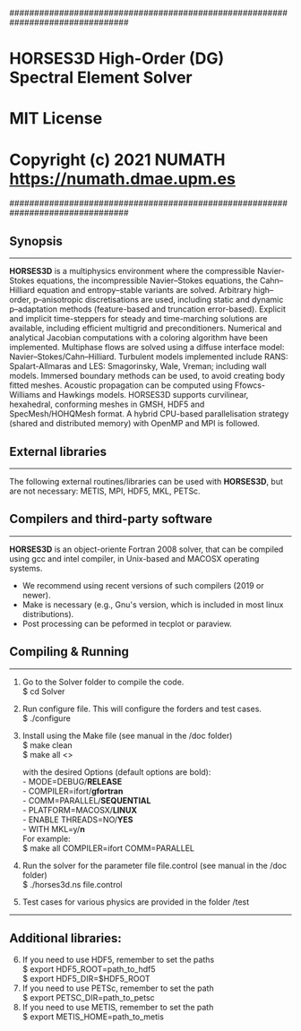 ################################################################################                   
#            HORSES3D High-Order (DG) Spectral Element Solver                  #
#                                                                              #
#                             MIT License                                      #
#         Copyright (c) 2021 NUMATH https://numath.dmae.upm.es                 #
################################################################################

## Synopsis
-----------
**HORSES3D** is a multiphysics environment where the compressible Navier-Stokes equations, the incompressible Navier–Stokes equations, the Cahn–Hilliard equation and entropy–stable variants are solved. Arbitrary high–order, p–anisotropic discretisations are used, including static and dynamic p–adaptation methods (feature-based and truncation error-based). Explicit and implicit time-steppers for steady and time-marching solutions are available, including efficient multigrid and preconditioners. Numerical and analytical Jacobian computations with a coloring algorithm have been implemented. Multiphase flows are solved using a diffuse interface model: Navier–Stokes/Cahn–Hilliard. Turbulent models implemented include RANS: Spalart-Allmaras and LES: Smagorinsky, Wale, Vreman; including wall models. Immersed boundary methods can be used, to avoid creating body fitted meshes. Acoustic propagation can be computed using Ffowcs-Williams and Hawkings models.
HORSES3D supports curvilinear, hexahedral, conforming meshes in GMSH, HDF5 and SpecMesh/HOHQMesh format. A hybrid CPU-based parallelisation strategy (shared and distributed memory) with OpenMP and MPI is followed.  


## External libraries
-----------
The following external routines/libraries can be used with **HORSES3D**, but are not necessary: METIS, MPI, HDF5, MKL, PETSc.  


## Compilers and third-party software
-----------
**HORSES3D** is an object-oriente Fortran 2008 solver, that can be compiled using gcc and intel compiler, in Unix-based and MACOSX operating systems. 
- We recommend using recent versions of such compilers (2019 or newer).
- Make is necessary (e.g., Gnu's version, which is included in most linux distributions).
- Post processing can be peformed in tecplot or paraview.  


## Compiling & Running 
-----------
1. Go to the Solver folder to compile the code.  
        $ cd Solver  
2. Run configure file. This will configure the forders and test cases.  
        $ ./configure  
3. Install using the Make file (see manual in the /doc folder)  
        $ make clean  
        $ make all <<Options>>  

	with the desired Options (default options are bold):  
         - MODE=DEBUG/**RELEASE**  
         - COMPILER=ifort/**gfortran**  
         - COMM=PARALLEL/**SEQUENTIAL**  
         - PLATFORM=MACOSX/**LINUX**  
         - ENABLE THREADS=NO/**YES**  
         - WITH MKL=y/**n**  
    For example:  
         $ make all COMPILER=ifort COMM=PARALLEL  

4. Run the solver for the parameter file file.control (see manual in the /doc folder)  
        $ ./horses3d.ns file.control  
5. Test cases for various physics are provided in the folder /test  


-----------  
## Additional libraries:  
6. If you need to use HDF5, remember to set the paths  
        $ export HDF5_ROOT=path_to_hdf5  
        $ export HDF5_DIR=$HDF5_ROOT  
7. If you need to use PETSc, remember to set the path  
        $ export PETSC_DIR=path_to_petsc  
8. If you need to use METIS, remember to set the path  
        $ export METIS_HOME=path_to_metis  

